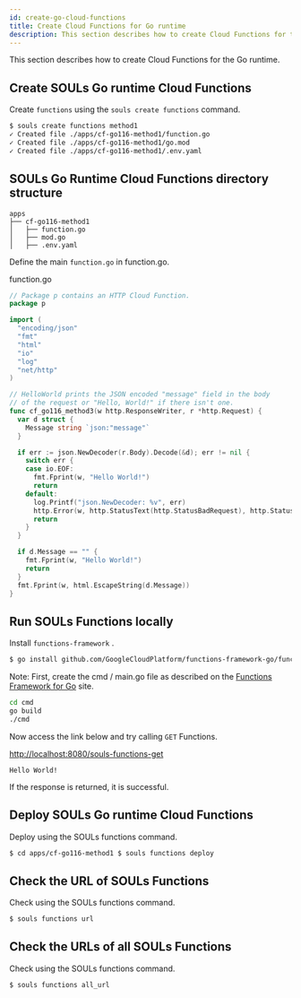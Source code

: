 ```yaml
---
id: create-go-cloud-functions
title: Create Cloud Functions for Go runtime
description: This section describes how to create Cloud Functions for the Go runtime.
---
```


This section describes how to create Cloud Functions for the Go runtime.

## Create SOULs Go runtime Cloud Functions

Create `functions` using the `souls create functions` command.

```sh
$ souls create functions method1
✓ Created file ./apps/cf-go116-method1/function.go
✓ Created file ./apps/cf-go116-method1/go.mod
✓ Created file ./apps/cf-go116-method1/.env.yaml
```

## SOULs Go Runtime Cloud Functions directory structure

```
apps
├── cf-go116-method1
│   ├── function.go
│   ├── mod.go
│   ├── .env.yaml
```

Define the main `function.go` in function.go.

function.go

```go:function.go
// Package p contains an HTTP Cloud Function.
package p

import (
  "encoding/json"
  "fmt"
  "html"
  "io"
  "log"
  "net/http"
)

// HelloWorld prints the JSON encoded "message" field in the body
// of the request or "Hello, World!" if there isn't one.
func cf_go116_method3(w http.ResponseWriter, r *http.Request) {
  var d struct {
    Message string `json:"message"`
  }

  if err := json.NewDecoder(r.Body).Decode(&d); err != nil {
    switch err {
    case io.EOF:
      fmt.Fprint(w, "Hello World!")
      return
    default:
      log.Printf("json.NewDecoder: %v", err)
      http.Error(w, http.StatusText(http.StatusBadRequest), http.StatusBadRequest)
      return
    }
  }

  if d.Message == "" {
    fmt.Fprint(w, "Hello World!")
    return
  }
  fmt.Fprint(w, html.EscapeString(d.Message))
}
```

## Run SOULs Functions locally

Install `functions-framework` .

```sh
$ go install github.com/GoogleCloudPlatform/functions-framework-go/funcframework
```

Note: First, create the cmd / main.go file as described on the [Functions Framework for Go](https://github.com/GoogleCloudPlatform/functions-framework-go#quickstart-hello-world-on-your-local-machine) site.

```sh
cd cmd
go build
./cmd
```

Now access the link below and try calling `GET` Functions.

[http://localhost:8080/souls-functions-get](http://localhost:8080/souls-functions-get)

```
Hello World!
```

If the response is returned, it is successful.

## Deploy SOULs Go runtime Cloud Functions

Deploy using the SOULs functions command.

```sh
$ cd apps/cf-go116-method1 $ souls functions deploy
```

## Check the URL of SOULs Functions

Check using the SOULs functions command.

```sh
$ souls functions url
```

## Check the URLs of all SOULs Functions

Check using the SOULs functions command.

```sh
$ souls functions all_url
```
